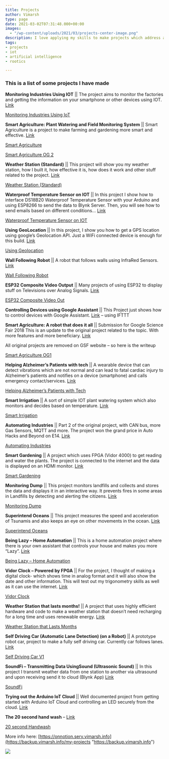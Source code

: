 ```yaml
---
title: Projects
author: Vimarsh
type: page
date: 2021-03-02T07:31:48.000+00:00
images:
  - "/wp-content/uploads/2021/03/projects-center-image.png"
description: I love applying my skills to make projects which address a particular issue in various industries.
tags:
- projects
- iot
- artificial intelligence
- rootics

---
```

### This is a list of some projects I have made

**Monitoring Industries Using IOT** || The project aims to monitor the factories and getting the information on your smartphone or other devices using IOT. [Link](https://www.hackster.io/vimarsh/monitoring-industries-using-iot-ddc208)

[Monitoring Industries Using IoT](https://www.notion.so/Monitoring-Industries-Using-IoT-b73ba1ccb8c047eb9552747912d1f0fa)

**Smart Agriculture: Plant Watering and Field Monitoring System** || Smart Agriculture is a project to make farming and gardening more smart and effective. [Link](https://makerfaire.com/maker/entry/69304/)

[Smart Agriculture](https://oldblog.vimarsh.info/p/smart-agriculture.html)

[Smart Agriculture OG 2](https://www.notion.so/Smart-Agriculture-OG-2-980b73dc9f0f413590fc8cb52847cc75)

**Weather Station (Standard)** || This project will show you my weather station, how I built it, how effective it is, how does it work and other stuff related to the project. [Link](https://www.youtube.com/watch?v=IRsGbEYqkLQ)

[Weather Station (Standard)](https://www.google.com/url?q=https%3A%2F%2Fwww.notion.so%2FWeather-Station-Standard-5bb823dddfff4166afe2fd3ddff57447&sa=D&sntz=1&usg=AFQjCNF0ZPaMxxYtXVbHrp2SCgic4zfsbA)

**Waterproof Temperature Sensor on IOT** || In this project I show how to interface DS18B20 Waterproof Temperature Sensor with your Arduino and using ESP8266 to send the data to Blynk Server. Then, you will see how to send emails based on different conditions… [Link](https://www.youtube.com/watch?v=zN1UqEv-C4w)

[Waterproof Temperature Sensor on IOT](https://www.google.com/url?q=https%3A%2F%2Fwww.notion.so%2FWaterproof-Temperature-Sensor-on-IOT-70e102254d0748a284bbff4270368ea1&sa=D&sntz=1&usg=AFQjCNFOtNIQqMnJfcsRH6CbNGGfvPUVEg)

**Using GeoLocation** || In this project, I show you how to get a GPS location using google’s Geolocation API. Just a WiFi connected device is enough for this build. [Link](https://www.youtube.com/watch?v=CN9ctgk62aw)

[Using Geolocation](https://www.google.com/url?q=https%3A%2F%2Fwww.notion.so%2FUsing-Geolocation-4b8622234e984768b3aa7c9426e67abe&sa=D&sntz=1&usg=AFQjCNGjYpXHTqdLlpppVXrWbuH-y8zWew)

**Wall Following Robot** || A robot that follows walls using InfraRed Sensors. [Link](https://www.youtube.com/watch?v=ncCQMV4how0)

[Wall Following Robot](https://www.google.com/url?q=https%3A%2F%2Fwww.notion.so%2FWall-Following-Robot-85d3c152fd9441769d6ce0b1e8cec26e&sa=D&sntz=1&usg=AFQjCNEoyqbAhlB33Bw4zY8AoBid0FA6qA)

**ESP32 Composite Video Output** || Many projects of using ESP32 to display stuff on Televisions over Analog Signals. [Link](https://www.youtube.com/playlist?list=PLgxZvhnI-8DFFeTLHNZfdVwvht-DvvW34)

[ESP32 Composite Video Out](https://www.google.com/url?q=https%3A%2F%2Fwww.notion.so%2FESP32-Composite-Video-Out-25b4aa27b7af443e9352b6757264bc96&sa=D&sntz=1&usg=AFQjCNHvX9WE61nCecE2GQFMMJaTANsv4w)

**Controlling Devices using Google Assistant** || This Project just shows how to control devices with Google Assistant. [Link](https://www.youtube.com/watch?v=cpiP_l9jyr8) – using IFTTT

**Smart Agriculture: A robot that does it all** || Submission for Google Science Fair 2018 This is an update to the original project related to the topic. With more features and more beneficiary. [Link](https://www.google.com/url?q=https%3A%2F%2Foldblog.vimarsh.info%2F2018%2F12%2Fsmart-agriculture.html&sa=D&sntz=1&usg=AFQjCNHtZdJVVqYNIM4KQquFdqkT063USg)

All original projects are removed on GSF website – so here is the writeup

[Smart Agriculture OG1](https://www.google.com/url?q=https%3A%2F%2Fwww.notion.so%2FSmart-Agriculture-OG1-4e2416649c024eff99414a2616649e06&sa=D&sntz=1&usg=AFQjCNFPePCv4zdPKkXodwTlKi1ADGA_Og)

**Helping Alzheimer’s Patients with tech** || A wearable device that can detect vibrations which are not normal and can lead to fatal cardiac injury to Alzheimer’s patients and notifies on a device (smartphone) and calls emergency contact/services. [Link](https://www.google.com/url?q=https%3A%2F%2Fwww.element14.com%2Fcommunity%2Fcommunity%2Fproject14%2Fwearabletech%2Fblog%2F2019%2F01%2F14%2Fhelping-alzeihmer-patients-with-tech&sa=D&sntz=1&usg=AFQjCNFO_JK7u7Iw9b8dfwarE-vV_bYe3A)

[Helping Alzheimer’s Patients with Tech](https://www.google.com/url?q=https%3A%2F%2Fwww.notion.so%2FHelping-Alzheimer-s-Patients-with-Tech-56929b9e3e0741478bb00860cd7fd051&sa=D&sntz=1&usg=AFQjCNFI-1Jce708D1GiQXDlBV18DuF0aQ)

**Smart Irrigation** || A sort of simple IOT plant watering system which also monitors and decides based on temperature. [Link](https://www.google.com/url?q=https%3A%2F%2Fwww.hackster.io%2Fvimarsh%2Fsmart-irrigation-e07f23&sa=D&sntz=1&usg=AFQjCNG22tU4kPnjS6fJTX62aiu1qlbX3Q)

[Smart Irrigation](https://www.google.com/url?q=https%3A%2F%2Fwww.notion.so%2FSmart-Irrigation-64872b9dd8584b91956791efe44188af&sa=D&sntz=1&usg=AFQjCNH09PnQBl_YFuwvLABGA4-D-TBFbw)

**Automating Industries** || Part 2 of the original project, with CAN bus, more Gas Sensors, MQTT and more. The project won the grand price in Auto Hacks and Beyond on E14. [Link](https://www.google.com/url?q=https%3A%2F%2Fwww.element14.com%2Fcommunity%2Fcommunity%2Farduino%2Farduino-projects%2Fblog%2F2018%2F12%2F04%2Fproject-for-auto-hacks-and-beyond-automating-industries&sa=D&sntz=1&usg=AFQjCNEOfmJAsZ6J7_JvldZRhlXXuPkIFQ)

[Automating Industries](https://www.google.com/url?q=https%3A%2F%2Fwww.notion.so%2FAutomating-Industries-75bd15f563594f4f87d10e78ca2c90b4&sa=D&sntz=1&usg=AFQjCNH_HG2ozaAdoXw9tJNB35f76aS7yw)

**Smart Gardening** || A project which uses FPGA (Vidor 4000) to get reading and water the plants. The project is connected to the internet and the data is displayed on an HDMI monitor. [Link](https://www.google.com/url?q=https%3A%2F%2Fwww.element14.com%2Fcommunity%2Fcommunity%2Farduino%2Farduino-projects%2Fblog%2F2019%2F01%2F29%2Fsmart-gardening&sa=D&sntz=1&usg=AFQjCNFScgenK4sIKKxuYR8H9CkJggdyLA)

[Smart Gardening](https://www.google.com/url?q=https%3A%2F%2Fwww.notion.so%2FSmart-Gardening-f00ae28068324b9dba062b7b0275cc1b&sa=D&sntz=1&usg=AFQjCNGE2tfql-I8IVXdLwGKFcaeniGVig)

**Monitoring Dump** || This project monitors landfills and collects and stores the data and displays it in an interactive way. It prevents fires in some areas in Landfills by detecting and alerting the citizens. [Link](https://www.google.com/url?q=https%3A%2F%2Fwww.hackster.io%2Fvimarsh%2Fmonitoring-dump-4f4bee&sa=D&sntz=1&usg=AFQjCNE4k_5uVGRMt9XF1yV78DFpUhNOaQ)

[Monitoring Dump](https://www.google.com/url?q=https%3A%2F%2Fwww.notion.so%2FMonitoring-Dump-d91577a825d64a379a46b9a08e8bf32a&sa=D&sntz=1&usg=AFQjCNG_o9lqijnDV7ETMLdH2Nm271iNwg)

**Superintend Oceans** || This project measures the speed and acceleration of Tsunamis and also keeps an eye on other movements in the ocean. [Link](https://www.google.com/url?q=https%3A%2F%2Fwww.hackster.io%2Fvimarsh%2Fsuperintend-oceans-193415&sa=D&sntz=1&usg=AFQjCNEoDkHOzmEuITDfHlmVSPnx4BJxrQ)

[Superintend Oceans](https://www.google.com/url?q=https%3A%2F%2Fwww.notion.so%2FSuperintend-Oceans-b2ad6e297257473f9dff90c570db1091&sa=D&sntz=1&usg=AFQjCNEwKZg2PqSQNTIggudY3Q7I6Xgerg)

**Being Lazy – Home Automation** || This is a home automation project where there is your own assistant that controls your house and makes you more “Lazy”. [Link](https://www.google.com/url?q=https%3A%2F%2Fwww.element14.com%2Fcommunity%2Fcommunity%2Fproject14%2Fhomeautomation%2Fblog%2F2019%2F03%2F14%2Fbeing-lazy-home-automation&sa=D&sntz=1&usg=AFQjCNGQlRn_VpzSRmM7TxShxMT2dbNMYg)

[Being Lazy – Home Automation](https://www.google.com/url?q=https%3A%2F%2Fwww.notion.so%2FBeing-Lazy-Home-Automation-86f3115223bb4bc599944e48a1ff52c9&sa=D&sntz=1&usg=AFQjCNF3vsqQ0vCTkXIlxqbur0IWYrGQaA)

**Vidor Clock – Powered by FPGA** || For the project, I thought of making a digital clock- which shows time in analog format and it will also show the date and other information. This will test out my trigonometry skills as well as it can use the internet. [Link](https://www.google.com/url?q=https%3A%2F%2Fwww.element14.com%2Fcommunity%2Fcommunity%2Fproject14%2Fprogrammable-logic%2Fblog%2F2019%2F07%2F16%2Fclock-on-monitor-powered-by-fpga&sa=D&sntz=1&usg=AFQjCNHSgXrPEw3phPMdHXOI6MPqjgFIdA)

[Vidor Clock](https://www.google.com/url?q=https%3A%2F%2Fwww.notion.so%2FVidor-Clock-e2a7043e798c4a0e9cc1b056ca508d86&sa=D&sntz=1&usg=AFQjCNGh-KLsFaTKX7knX0HpE-XS3JiEhg)

**Weather Station that lasts months!** || A project that uses highly efficient hardware and code to make a weather station that doesn’t need recharging for a long time and uses renewable energy. [Link](https://www.google.com/url?q=https%3A%2F%2Fwww.element14.com%2Fcommunity%2Fcommunity%2Farduino%2Farduino-projects%2Fblog%2F2019%2F10%2F13%2Fweather-station-that-lasts-months&sa=D&sntz=1&usg=AFQjCNFLRCNVYohrMvJ-X4YAqpp8tUN7rA)

[Weather Station that Lasts Months](https://www.google.com/url?q=https%3A%2F%2Fwww.notion.so%2FWeather-Station-that-Lasts-Months-38ac1ebb87854750946838ba4b7cfd86&sa=D&sntz=1&usg=AFQjCNEwEWuBCltK6sNReqb79QUqctI7Yw)

**Self Driving Car (Automatic Lane Detection) (on a Robot)** || A prototype robot car, project to make a fully self driving car. Currently car follows lanes. [Link](https://www.google.com/url?q=https%3A%2F%2Fwww.element14.com%2Fcommunity%2Fpeople%2Fvimarsh_%2Fblog%2F2019%2F11%2F18%2Fself-driving-car-automatic-lane-detection-on-a-robot&sa=D&sntz=1&usg=AFQjCNFp7_3y8xuYjvDPJAX_lBfo7PbECQ)

[Self Driving Car V1](https://www.google.com/url?q=https%3A%2F%2Fwww.notion.so%2FSelf-Driving-Car-V1-3ab65d7ec7ee45d09e367a2153ffdf6f&sa=D&sntz=1&usg=AFQjCNExv3XOV4mspS0xC4uq83qW5wcp0Q)

**SoundFi – Transmitting Data UsingSound (Ultrasonic Sound)** || In this project I transmit weather data from one station to another via ultrasound and upon receiving send it to cloud (Blynk App) [Link](https://www.google.com/url?q=https%3A%2F%2Fwww.element14.com%2Fcommunity%2Fpeople%2Fvimarsh_%2Fblog%2F2020%2F03%2F09%2Fsoundfi-transmitting-data-using-sound-ultrasonic-sound&sa=D&sntz=1&usg=AFQjCNEjjA7SwB0QmW6Bg7OI-vtvedacOw)

[SoundFi](https://www.google.com/url?q=https%3A%2F%2Fwww.notion.so%2FSoundFi-e4a0f7de05494144a3dd09a815d75da2&sa=D&sntz=1&usg=AFQjCNEWTcWT64ZokX7vzSt7rrnTej81-w)

**Trying out the Arduino IoT Cloud** || Well documented project from getting started with Arduino IoT Cloud and controlling an LED securely from the cloud. [Link](https://www.google.com/url?q=https%3A%2F%2Fwww.element14.com%2Fcommunity%2Fcommunity%2Farduino%2Fblog%2F2020%2F03%2F20%2Ftrying-out-the-arduino-iot-cloud&sa=D&sntz=1&usg=AFQjCNGm-SMvAwinzSsz1pTJIhDrXp5kbw)

**The 20 second hand wash** – [Link](https://www.google.com/url?q=https%3A%2F%2Fwww.element14.com%2Fcommunity%2Fcommunity%2Fproject14%2Ffightinggerms%2Fblog%2F2020%2F03%2F21%2Fthe-20-second-handwash&sa=D&sntz=1&usg=AFQjCNEOsIG8A8ENU_otnSr_dAdTLz_zUg)

[20 second Handwash](https://www.google.com/url?q=https%3A%2F%2Fwww.notion.so%2F20-second-Handwash-4dbc5d08e269461393daf7af8074c3a6&sa=D&sntz=1&usg=AFQjCNHIJFsG-mNA7503LT1dfa2HqL4E-w)

More info here: [https://onnotion.serv.vimarsh.info](https://backup.vimarsh.info/my-projects "https://backup.vimarsh.info")

![](/uploads/projects-center-image.png)
